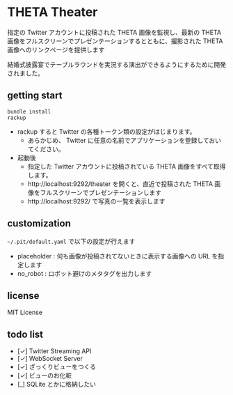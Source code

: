 THETA Theater
=============

指定の Twitter アカウントに投稿された THETA 画像を監視し、最新の THETA 画像をフルスクリーンでプレゼンテーションするとともに、撮影された THETA 画像へのリンクページを提供します

結婚式披露宴でテーブルラウンドを実況する演出ができるようにするために開発されました。

getting start
-------------

    bundle install
    rackup

- rackup すると Twitter の各種トークン類の設定がはじまります。
  - あらかじめ、 Twitter に任意の名前でアプリケーションを登録しておいてください。
- 起動後
  - 指定した Twitter アカウントに投稿されている THETA 画像をすべて取得します。
  - http://localhost:9292/theater を開くと、直近で投稿された THETA 画像をフルスクリーンでプレゼンテーションします
  - http://localhost:9292/ で写真の一覧を表示します

customization
-------------
`~/.pit/default.yaml` で以下の設定が行えます

- placeholder : 何も画像が投稿されてないときに表示する画像への URL を指定します
- no_robot : ロボット避けのメタタグを出力します

license
-------

MIT License

todo list
---------

- [✓] Twitter Streaming API
- [✓] WebSocket Server
- [✓] ざっくりビューをつくる
- [✓] ビューのお化粧
- [_] SQLite とかに格納したい
